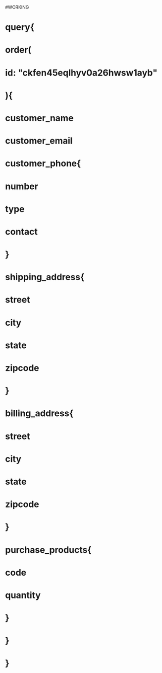 #WORKING
# query{
#   order(
#     id: "ckfen45eqlhyv0a26hwsw1ayb"
#   ){
#     customer_name
#     customer_email
#     customer_phone{
#       number
#       type
#       contact
#     }
#     shipping_address{
#       street
#       city
#       state
#       zipcode
#     }
#     billing_address{
#       street
#       city
#       state
#       zipcode
#     }
#     purchase_products{
#       code
#       quantity
#     }
#   }
# }